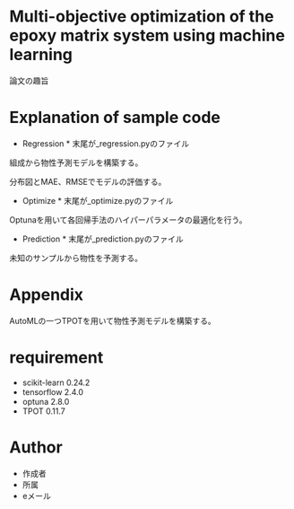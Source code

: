 # Multi-objective optimization of the epoxy matrix system using machine learning

論文の趣旨

# Explanation of sample code

* Regression *
末尾が_regression.pyのファイル

組成から物性予測モデルを構築する。

分布図とMAE、RMSEでモデルの評価する。

* Optimize *
末尾が_optimize.pyのファイル

Optunaを用いて各回帰手法のハイパーパラメータの最適化を行う。

* Prediction *
末尾が_prediction.pyのファイル

未知のサンプルから物性を予測する。

# Appendix
AutoMLの一つTPOTを用いて物性予測モデルを構築する。

# requirement
* scikit-learn 0.24.2
* tensorflow 2.4.0
* optuna 2.8.0
* TPOT 0.11.7

# Author
* 作成者
* 所属
* eメール
